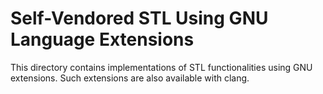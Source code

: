 # Self-Vendored STL Using GNU Language Extensions

This directory contains implementations of STL functionalities using GNU extensions. Such extensions are also available with clang.

